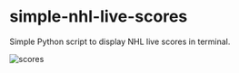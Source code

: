 # simple-nhl-live-scores
Simple Python script to display NHL live scores in terminal.

![scores](https://github.com/user-attachments/assets/bf5bf728-f626-463d-9148-f371084d74cc)
